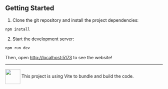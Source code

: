 ## Getting Started

1. Clone the git repository and install the project dependencies:

```bash
npm install
```
2. Start the development server:

```bash
npm run dev
```

Then, open [http://localhost:5173](http://localhost:5173/) to see the website!

---

<img align="center" height="48" src="https://img.icons8.com/color/48/vite.png"> This project is using Vite to bundle and build the code.

